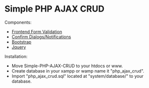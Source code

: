 Simple PHP AJAX CRUD
=========================

Components:
  * <a href="http://parsleyjs.org/">Frontend Form Validation</a>
  * <a href="https://alertifyjs.com/">Confirm Dialogs/Notifications</a>
  * <a href="https://getbootstrap.com/">Bootstrap</a>
  * <a href="https://jquery.com/">Jquery</a>
  
Installation:
  * Move Simple-PHP-AJAX-CRUD to your htdocs or www.
  * Create database in your xampp or wamp name it "php_ajax_crud".
  * Import "php_ajax_crud.sql" located at "system/database/" to your database.